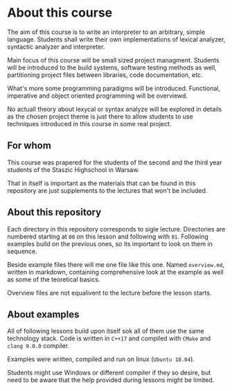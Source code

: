 # About this course

The aim of this course is to write an interpreter to
an arbitrary, simple language. Students shall write
their own implementations of lexical analyzer, syntactic analyzer
and interpreter.

Main focus of this course will be small sized project
managment. Students will be introduced to the build systems,
software testing methods as well, partitioning project files
between libraries, code documentation, etc.

What's more some programming paradigms will be introduced.
Functional, imperative and object oriented programming will
be overviewd.

No actuall theory about lexycal or syntax analyze will
be explored in details as the chosen project theme is just
there to allow students to use techniques introduced in
this course in some real project.

## For whom

This course was prapered for the students of the second
and the third year students of the Staszic Highschool in Warsaw.

That in itself is important as the materials that can be found
in this repository are just supplements to the lectures
that won't be included.

## About this repository

Each directory in this repository corresponds to sigle lecture.
Directories are numbered starting at `00` on this lesson and following
with `01`. Following examples build on the previous ones, so its important
to look on them in sequence.

Beside example files there will me one file like this one.
Named `overview.md`, written in markdown, containing comprehensive
look at the example as well as some of the teoretical basics.

Overview files are not equalivent to the lecture before the lesson starts.

## About examples

All of following lessons build upon itself sok all of them use
the same technology stack. Code is written in `C++17` and
compiled with `CMake` and `clang 9.0.0` compiler.

Examples were written, compiled and run on linux (`Ubuntu 18.04`).

Students might use Windows or different compiler if they so desire,
but need to be aware that the help provided during lessons might be
limited.
